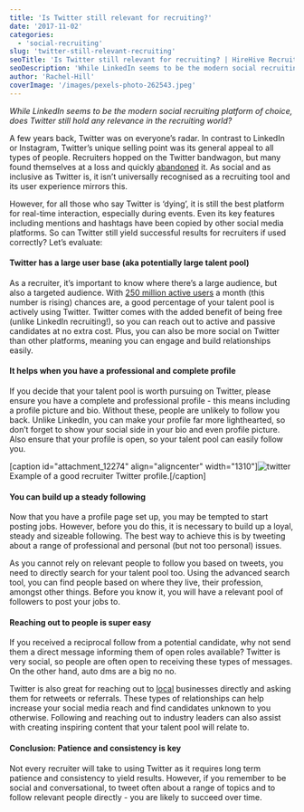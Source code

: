 ```yaml
---
title: 'Is Twitter still relevant for recruiting?'
date: '2017-11-02'
categories:
  - 'social-recruiting'
slug: 'twitter-still-relevant-recruiting'
seoTitle: 'Is Twitter still relevant for recruiting? | HireHive Recruiting Software'
seoDescription: 'While LinkedIn seems to be the modern social recruiting platform of choice, does Twitter still hold any relevance in the recruiting world?'
author: 'Rachel-Hill'
coverImage: '/images/pexels-photo-262543.jpeg'
---
```


_While LinkedIn seems to be the modern social recruiting platform of choice, does Twitter still hold any relevance in the recruiting world?_

A few years back, Twitter was on everyone’s radar. In contrast to LinkedIn or Instagram, Twitter’s unique selling point was its general appeal to all types of people. Recruiters hopped on the Twitter bandwagon, but many found themselves at a loss and quickly [abandoned](https://42hire.com/11-ways-to-recruit-faster-using-twitter-499428104676) it. As social and as inclusive as Twitter is, it isn’t universally recognised as a recruiting tool and its user experience mirrors this.

However, for all those who say Twitter is ‘dying’, it is still the best platform for real-time interaction, especially during events. Even its key features including mentions and hashtags have been copied by other social media platforms. So can Twitter still yield successful results for recruiters if used correctly? Let’s evaluate:

#### **Twitter has a large user base (aka potentially large talent pool)**

As a recruiter, it’s important to know where there’s a large audience, but also a targeted audience. With [250 million active users](http://booleanblackbelt.com/2014/01/14-tips-on-how-to-use-twitter-for-social-recruiting/) a month (this number is rising) chances are, a good percentage of your talent pool is actively using Twitter. Twitter comes with the added benefit of being free (unlike LinkedIn recruiting!), so you can reach out to active and passive candidates at no extra cost. Plus, you can also be more social on Twitter than other platforms, meaning you can engage and build relationships easily.

#### **It helps when you have a professional and complete profile**

If you decide that your talent pool is worth pursuing on Twitter, please ensure you have a complete and professional profile - this means including a profile picture and bio. Without these, people are unlikely to follow you back. Unlike LinkedIn, you can make your profile far more lighthearted, so don’t forget to show your social side in your bio and even profile picture. Also ensure that your profile is open, so your talent pool can easily follow you.

\[caption id="attachment_12274" align="aligncenter" width="1310"\]![twitter](/images/stacy-1.png) Example of a good recruiter Twitter profile.\[/caption\]

#### **You can build up a steady following**

Now that you have a profile page set up, you may be tempted to start posting jobs. However, before you do this, it is necessary to build up a loyal, steady and sizeable following. The best way to achieve this is by tweeting about a range of professional and personal (but not too personal) issues.

As you cannot rely on relevant people to follow you based on tweets, you need to directly search for your talent pool too. Using the advanced search tool, you can find people based on where they live, their profession, amongst other things. Before you know it, you will have a relevant pool of followers to post your jobs to.

#### **Reaching out to people is super easy**

If you received a reciprocal follow from a potential candidate, why not send them a direct message informing them of open roles available? Twitter is very social, so people are often open to receiving these types of messages. On the other hand, auto dms are a big no no.

Twitter is also great for reaching out to [local](https://42hire.com/11-ways-to-recruit-faster-using-twitter-499428104676) businesses directly and asking them for retweets or referrals. These types of relationships can help increase your social media reach and find candidates unknown to you otherwise. Following and reaching out to industry leaders can also assist with creating inspiring content that your talent pool will relate to.

#### **Conclusion: Patience and consistency is key**

Not every recruiter will take to using Twitter as it requires long term patience and consistency to yield results. However, if you remember to be social and conversational, to tweet often about a range of topics and to follow relevant people directly - you are likely to succeed over time.
